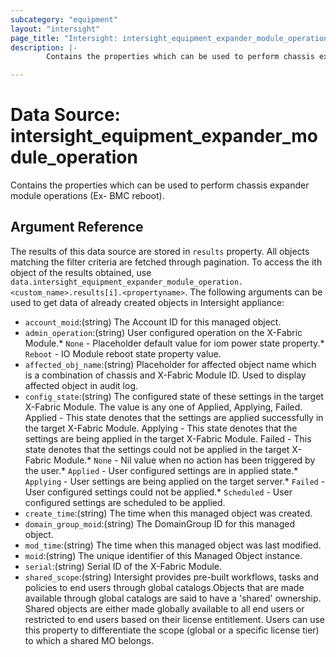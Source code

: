 ```yaml
---
subcategory: "equipment"
layout: "intersight"
page_title: "Intersight: intersight_equipment_expander_module_operation"
description: |-
        Contains the properties which can be used to perform chassis expander module operations (Ex- BMC reboot).

---
```


# Data Source: intersight_equipment_expander_module_operation
Contains the properties which can be used to perform chassis expander module operations (Ex- BMC reboot).
## Argument Reference
The results of this data source are stored in `results` property.
All objects matching the filter criteria are fetched through pagination.
To access the ith object of the results obtained, use `data.intersight_equipment_expander_module_operation.<custom_name>.results[i].<propertyname>`.
The following arguments can be used to get data of already created objects in Intersight appliance:
* `account_moid`:(string) The Account ID for this managed object. 
* `admin_operation`:(string) User configured operation on the X-Fabric Module.* `None` - Placeholder default value for iom power state property.* `Reboot` - IO Module reboot state property value. 
* `affected_obj_name`:(string) Placeholder for affected object name which is a combination of chassis and X-Fabric Module ID. Used to display affected object in audit log. 
* `config_state`:(string) The configured state of these settings in the target X-Fabric Module. The value is any one of Applied, Applying, Failed. Applied - This state denotes that the settings are applied successfully in the target X-Fabric Module. Applying - This state denotes that the settings are being applied in the target X-Fabric Module. Failed - This state denotes that the settings could not be applied in the target X-Fabric Module.* `None` - Nil value when no action has been triggered by the user.* `Applied` - User configured settings are in applied state.* `Applying` - User settings are being applied on the target server.* `Failed` - User configured settings could not be applied.* `Scheduled` - User configured settings are scheduled to be applied. 
* `create_time`:(string) The time when this managed object was created. 
* `domain_group_moid`:(string) The DomainGroup ID for this managed object. 
* `mod_time`:(string) The time when this managed object was last modified. 
* `moid`:(string) The unique identifier of this Managed Object instance. 
* `serial`:(string) Serial ID of the X-Fabric Module. 
* `shared_scope`:(string) Intersight provides pre-built workflows, tasks and policies to end users through global catalogs.Objects that are made available through global catalogs are said to have a 'shared' ownership. Shared objects are either made globally available to all end users or restricted to end users based on their license entitlement. Users can use this property to differentiate the scope (global or a specific license tier) to which a shared MO belongs. 
 
